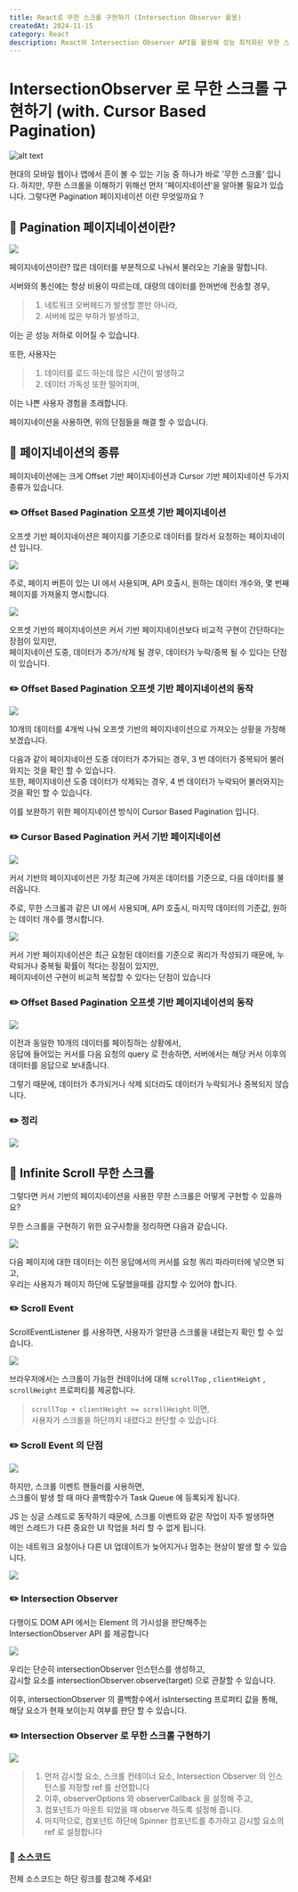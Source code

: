 ```yaml
---
title: React로 무한 스크롤 구현하기 (Intersection Observer 활용)
createdAt: 2024-11-15
category: React
description: React와 Intersection Observer API를 활용해 성능 최적화된 무한 스크롤을 구현하는 방법을 알아보겠습니다. 페이지네이션의 종류부터 커스텀 훅까지 단계별로 설명합니다.
---
```


# IntersectionObserver 로 무한 스크롤 구현하기 (with. Cursor Based Pagination)

![alt text](./img/inf-scroll/inf-scroll-1.gif)

현대의 모바일 웹이나 앱에서 흔이 볼 수 있는 기능 중 하나가 바로 '무한 스크롤' 입니다.
하지만, 무한 스크롤을 이해하기 위해선 먼저 '페이지네이션'을 알아볼 필요가 있습니다.
그렇다면 Pagination 페이지네이션 이란 무엇일까요 ?

## 📖 Pagination 페이지네이션이란?

![](./img/inf-scroll/inf-scroll-2.png)

페이지네이션이란? 많은 데이터를 부분적으로 나눠서 불러오는 기술을 말합니다.

서버와의 통신에는 항상 비용이 따르는데, 대량의 데이터를 한꺼번에 전송할 경우,

> 1. 네트워크 오버헤드가 발생할 뿐만 아니라, <br/>
> 2. 서버에 많은 부하가 발생하고,

이는 곧 성능 저하로 이어질 수 있습니다.

또한, 사용자는

> 1. 데이터를 로드 하는데 많은 시간이 발생하고 <br/>
> 2. 데이터 가독성 또한 떨어지며,

이는 나쁜 사용자 경험을 초래합니다.

페이지네이션을 사용하면, 위의 단점들을 해결 할 수 있습니다.

## 📖 페이지네이션의 종류

페이지네이션에는 크게 Offset 기반 페이지네이션과 Cursor 기반 페이지네이션 두가지 종류가 있습니다.

### ✏️ Offset Based Pagination 오프셋 기반 페이지네이션

오프셋 기반 페이지네이션은 페이지를 기준으로 데이터를 잘라서 요청하는 페이지네이션 입니다.

![](./img/inf-scroll/inf-scroll-3.png)

주로, 페이지 버튼이 있는 UI 에서 사용되며, API 호출시, 원하는 데이터 개수와, 몇 번째 페이지를 가져올지 명시합니다.

![](./img/inf-scroll/inf-scroll-4.png)

오프셋 기반의 페이지네이션은 커서 기반 페이지네이션보다 비교적 구현이 간단하다는 장점이 있지만, <br/>
페이지네이션 도중, 데이터가 추가/삭제 될 경우, 데이터가 누락/중복 될 수 있다는 단점이 있습니다.

### ✏️ Offset Based Pagination 오프셋 기반 페이지네이션의 동작

![](./img/inf-scroll/inf-scroll-5.gif)

10개의 데이터를 4개씩 나눠 오프셋 기반의 페이지네이션으로 가져오는 상황을 가정해 보겠습니다.

다음과 같이 페이지네이션 도중 데이터가 추가되는 경우, 3 번 데이터가 중복되어 불러와지는 것을 확인 할 수 있습니다. <br/>
또한, 페이지네이션 도중 데이터가 삭제되는 경우, 4 번 데이터가 누락되어 불러와지는 것을 확인 할 수 있습니다.

이를 보완하기 위한 페이지네이션 방식이 Cursor Based Pagination 입니다.

### ✏️ Cursor Based Pagination 커서 기반 페이지네이션

![](./img/inf-scroll/inf-scroll-6.png)

커서 기반의 페이지네이션은 가장 최근에 가져온 데이터를 기준으로, 다음 데이터를 불러옵니다.

주로, 무한 스크롤과 같은 UI 에서 사용되며, API 호출시, 마지막 데이터의 기준값, 원하는 데이터 개수를 명시합니다.

![](./img/inf-scroll/inf-scroll-7.png)

커서 기반 페이지네이션은 최근 요청된 데이터를 기준으로 쿼리가 작성되기 때문에, 누락되거나 중복될 확률이 적다는 장점이 있지만, <br/>
페이지네이션 구현이 비교적 복잡할 수 있다는 단점이 있습니다

### ✏️ Offset Based Pagination 오프셋 기반 페이지네이션의 동작

![](./img/inf-scroll/inf-scroll-8.gif)

이전과 동일한 10개의 데이터를 페이징하는 상황에서, <br/>
응답에 들어있는 커서를 다음 요청의 query 로 전송하면, 서버에서는 해당 커서 이후의 데이터를 응답으로 보내줍니다.

그렇기 때문에, 데이터가 추가되거나 삭제 되더라도 데이터가 누락되거나 중복되지 않습니다.

### ✏️ 정리

![](./img/inf-scroll/inf-scroll-8.png)

## 📖 Infinite Scroll 무한 스크롤

그렇다면 커서 기반의 페이지네이션을 사용한 무한 스크롤은 어떻게 구현할 수 있을까요?

무한 스크롤을 구현하기 위한 요구사항을 정리하면 다음과 같습니다.

![](./img/inf-scroll/inf-scroll-9.png)

다음 페이지에 대한 데이터는 이전 응답에서의 커서를 요청 쿼리 파라미터에 넣으면 되고, <br/>
우리는 사용자가 페이지 하단에 도달했을때를 감지할 수 있어야 합니다.

### ✏️ Scroll Event

ScrollEventListener 를 사용하면, 사용자가 얼만큼 스크롤을 내렸는지 확인 할 수 있습니다.

![](./img/inf-scroll/inf-scroll-10.gif)

브라우저에서는 스크롤이 가능한 컨테이너에 대해 `scrollTop` , `clientHeight` , `scrollHeight` 프로퍼티를 제공합니다.

> `scrollTop + clientHeight >= scrollHeight` 이면, <br/>
> 사용자가 스크롤을 하단까지 내렸다고 판단할 수 있습니다.

### ✏️ Scroll Event 의 단점

![](./img/inf-scroll/inf-scroll-11.gif)

하지만, 스크롤 이벤트 핸들러를 사용하면, <br/>
스크롤이 발생 할 때 마다 콜백함수가 Task Queue 에 등록되게 됩니다.

JS 는 싱글 스레드로 동작하기 때문에, 스크롤 이벤트와 같은 작업이 자주 발생하면 <br/>
메인 스레드가 다른 중요한 UI 작업을 처리 할 수 없게 됩니다.

이는 네트워크 요청이나 다른 UI 업데이트가 늦어지거나 멈추는 현상이 발생 할 수 있습니다.

![](./img/inf-scroll/inf-scroll-12.gif)

### ✏️ Intersection Observer

다행이도 DOM API 에서는 Element 의 가시성을 판단해주는 <br/>
IntersectionObserver API 를 제공합니다

![](./img/inf-scroll/inf-scroll-13.gif)

우리는 단순히 intersectionObserver 인스턴스를 생성하고, <br/>
감시할 요소를 intersectionObserver.observe(target) 으로 관찰할 수 있습니다.

이후, intersectionObserver 의 콜백함수에서 isIntersecting 프로퍼티 값을 통해, <br/>
해당 요소가 현재 보이는지 여부를 판단 할 수 있습니다.

### ✏️ Intersection Observer 로 무한 스크롤 구현하기

![](./img/inf-scroll/inf-scroll-14.gif)

> 1. 먼저 감시할 요소, 스크롤 컨테이너 요소, Intersection Observer 의 인스턴스를 저장할 ref 를 선언합니다 <br/>
> 2. 이후, observerOptions 와 observerCallback 을 설정해 주고, <br/>
> 3. 컴포넌트가 마운트 되었을 때 observe 하도록 설정해 줍니다. <br/>
> 4. 마지막으로, 컴포넌트 하단에 Spinner 컴포넌트를 추가하고 감시할 요소의 ref 로 설정합니다

### 🔗 소스코드

전체 소스코드는 하단 링크를 참고해 주세요!
